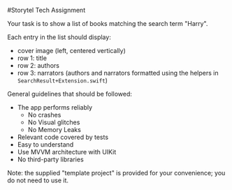 #Storytel Tech Assignment

Your task is to show a list of books matching the search term "Harry".

Each entry in the list should display:
- cover image (left, centered vertically)
- row 1: title 
- row 2: authors
- row 3: narrators
(authors and narrators formatted using the helpers in `SearchResult+Extension.swift`)

General guidelines that should be followed: 
- The app performs reliably
    - No crashes
    - No Visual glitches
    - No Memory Leaks
- Relevant code covered by tests
- Easy to understand
- Use MVVM architecture with UIKit
- No third-party libraries

Note: the supplied "template project" is provided for your convenience; you do not need to use it. 
